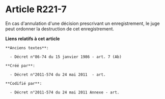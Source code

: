 # Article R221-7

En cas d'annulation d'une décision prescrivant un enregistrement, le juge peut ordonner la destruction de cet enregistrement.

**Liens relatifs à cet article**

	**Anciens textes**:

	  - Décret n°86-74 du 15 janvier 1986 - art. 7 (Ab)

	**Créé par**:

	  - Décret n°2011-574 du 24 mai 2011  - art.

	**Codifié par**:

	  - Décret n°2011-574 du 24 mai 2011 Annexe - art.
